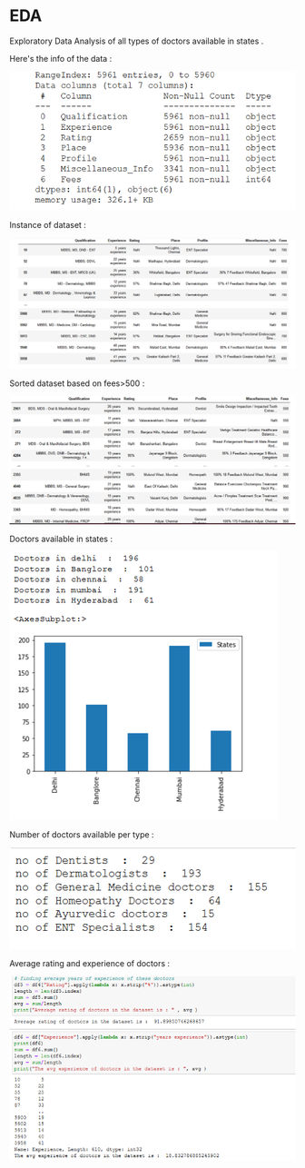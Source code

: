 # EDA
Exploratory Data Analysis of all types of doctors available in states . 


Here's the info of the data : 

![Vaccine Usage Distribution](https://github.com/Yagna24/EDA/blob/main/doc_img/info.png?raw=true)

Instance of dataset : 

![Vaccine Usage Distribution](https://github.com/Yagna24/EDA/blob/main/doc_img/dataset.png?raw=true)

Sorted dataset based on fees>500 :

![Vaccine Usage Distribution](https://github.com/Yagna24/EDA/blob/main/doc_img/sorting.png?raw=true)

Doctors available in states : 

![Vaccine Usage Distribution](https://github.com/Yagna24/EDA/blob/main/doc_img/docinstates.png?raw=true)

Number of doctors available per type : 

![Vaccine Usage Distribution](https://github.com/Yagna24/EDA/blob/main/doc_img/typesofdoc.png?raw=true)

Average rating and experience of doctors : 

![Vaccine Usage Distribution](https://github.com/Yagna24/EDA/blob/main/doc_img/avgrating.png?raw=true)
